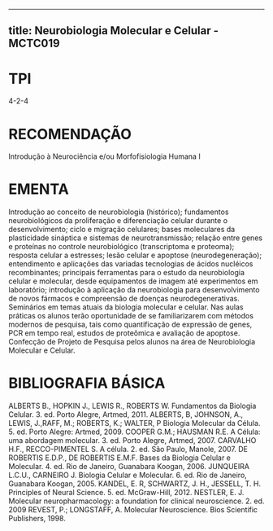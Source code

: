 
---
title: Neurobiologia Molecular e Celular - MCTC019 
---

# TPI

4-2-4

# RECOMENDAÇÃO

Introdução à Neurociência e/ou Morfofisiologia Humana I

# EMENTA

Introdução ao conceito de neurobiologia (histórico); fundamentos neurobiológicos da proliferação e diferenciação celular durante o desenvolvimento; ciclo e migração celulares; bases moleculares da plasticidade sináptica e sistemas de neurotransmissão; relação entre genes e proteínas no controle neurobiológico (transcriptoma e proteoma); resposta celular a estresses; lesão celular e apoptose (neurodegeneração); entendimento e aplicações das variadas tecnologias de ácidos nucléicos recombinantes; principais ferramentas para o estudo da neurobiologia celular e molecular, desde equipamentos de imagem até experimentos em laboratório; introdução à aplicação da neurobiologia para desenvolvimento de novos fármacos e compreensão de doenças neurodegenerativas. Seminários em temas atuais da biologia molecular e celular. Nas aulas práticas os alunos terão oportunidade de se familiarizarem com métodos modernos de pesquisa, tais como quantificação de expressão de genes, PCR em tempo real, estudos de proteômica e avaliação de apoptose. Confecção de Projeto de Pesquisa pelos alunos na área de Neurobiologia Molecular e Celular.

# BIBLIOGRAFIA BÁSICA

ALBERTS B., HOPKIN J., LEWIS R., ROBERTS W. Fundamentos da Biologia Celular. 3. ed. Porto Alegre, Artmed, 2011.
ALBERTS, B, JOHNSON, A., LEWIS, J.,RAFF, M.; ROBERTS, K.; WALTER, P Biologia Molecular da Célula. 5. ed. Porto Alegre: Artmed, 2009.
COOPER G.M.; HAUSMAN R.E. A Célula: uma abordagem molecular. 3. ed. Porto Alegre, Artmed, 2007.
CARVALHO H.F., RECCO-PIMENTEL S. A célula. 2. ed. São Paulo, Manole, 2007.
DE ROBERTIS E.D.P., DE ROBERTIS E.M.F. Bases da Biologia Celular e Molecular. 4. ed. Rio de Janeiro, Guanabara Koogan, 2006.
JUNQUEIRA L.C.U., CARNEIRO J. Biologia Celular e Molecular. 6. ed. Rio de Janeiro, Guanabara Koogan, 2005.
KANDEL, E. R, SCHWARTZ, J. H., JESSELL, T. H. Principles of Neural Science. 5. ed. McGraw-Hill, 2012. 
NESTLER, E. J. Molecular neuropharmacology: a foundation for clinical neuroscience. 2. ed. 2009
REVEST, P.; LONGSTAFF, A. Molecular Neuroscience. Bios Scientific Publishers, 1998.
        